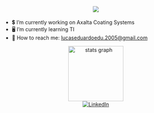<h1 align="center">
<img src="https://readme-typing-svg.herokuapp.com/?font=VT323&size=35&center=true&color=6C0ED4&vCenter=true&width=500&height=70&duration=4000&lines=Eae+👍;+Dudu+🥶+aqui!;" />
</h1>
</h1>

- 💲 I’m currently working on Axalta Coating Systems
- 🖥 I’m currently learning TI
- 📧 How to reach me: lucaseduardoedu.2005@gmail.com



<div align="center">
  <img src="https://github-readme-stats.vercel.app/api?username=DuduCitizen&hide_title=false&hide_rank=false&show_icons=true&include_all_commits=true&count_private=true&disable_animations=false&theme=midnight-purple&locale=en&hide_border=false" height="150" alt="stats graph"  />


<div align="center">
 <a href="https://linkedin.com/in/lucas-eduardo-6b2883312/" target="_blank">
        <img src="https://img.shields.io/badge/LinkedIn-0077b5?style=for-the-badge&logo=linkedin&logoColor=white" alt="LinkedIn" />
    </a>


